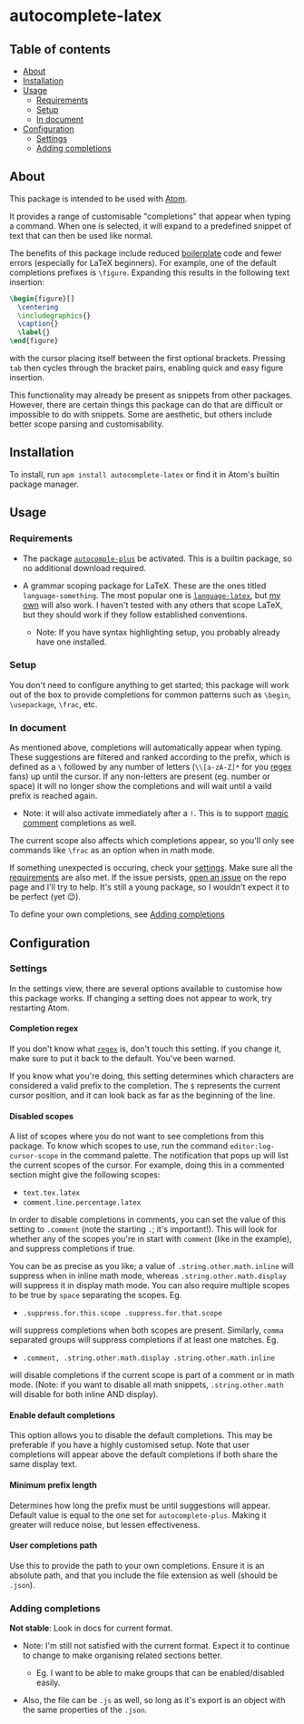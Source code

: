 # autocomplete-latex

## Table of contents

- [About](#about)
- [Installation](#installation)
- [Usage](#usage)
  - [Requirements](#requirements)
  - [Setup](#setup)
  - [In document](#in-document)
- [Configuration](#configuration)
  - [Settings](#settings)
  - [Adding completions](#adding-completions)

## About
This package is intended to be used with [Atom](https://atom.io).

It provides a range of customisable "completions" that appear when typing a command. When one is selected, it will expand to a predefined snippet of text that can then be used like normal.

The benefits of this package include reduced [boilerplate](https://en.wikipedia.org/wiki/Boilerplate_code) code and fewer errors (especially for LaTeX beginners). For example, one of the default completions prefixes is `\figure`. Expanding this results in the following text insertion:
```latex
\begin{figure}[]
  \centering
  \includegraphics{}
  \caption{}
  \label{}
\end{figure}
```
with the cursor placing itself between the first optional brackets. Pressing `tab` then cycles through the bracket pairs, enabling quick and easy figure insertion.

This functionality may already be present as snippets from other packages. However, there are certain things this package can do that are difficult or impossible to do with snippets. Some are aesthetic, but others include better scope parsing and customisability.

## Installation
To install, run `apm install autocomplete-latex` or find it in Atom's builtin package manager.

## Usage
### Requirements

- The package [`autocomple-plus`](https://atom.io/packages/autocomplete-plus) be activated. This is a builtin package, so no additional download required.

- A grammar scoping package for LaTeX. These are the ones titled `language-something`. The most popular one is [`language-latex`](https://atom.io/packages/language-latex), but [my own](https://atom.io/packages/language-latex2e) will also work. I haven't tested with any others that scope LaTeX, but they should work if they follow established conventions.
  - Note: If you have syntax highlighting setup, you probably already have one installed.

### Setup
You don't need to configure anything to get started; this package will work out of the box to provide completions for common patterns such as `\begin`, `\usepackage`, `\frac`, etc.

### In document
As mentioned above, completions will automatically appear when typing. These suggestions are filtered and ranked according to the prefix, which is defined as a `\` followed by any number of letters (`\\[a-zA-Z]*` for you [regex](https://www.marksanborn.net/howto/learning-regular-expressions-for-beginners-the-basics/) fans) up until the cursor. If any non-letters are present (eg. number or space) it will no longer show the completions and will wait until a vaild prefix is reached again.

  - Note: it will also activate immediately after a `!`. This is to support [magic comment](https://tex.stackexchange.com/questions/78101/when-and-why-should-i-use-tex-ts-program-and-tex-encoding) completions as well.

The current scope also affects which completions appear, so you'll only see commands like `\frac` as an option when in math mode.

If something unexpected is occuring, check your [settings](#settings). Make sure all the [requirements](#requirements) are also met. If the issue persists, [open an issue](https://github.com/Aerijo/autocomplete-latex/issues) on the repo page and I'll try to help. It's still a young package, so I wouldn't expect it to be perfect (yet :wink:).

To define your own completions, see [Adding completions](#adding-completions)

## Configuration
### Settings
In the settings view, there are several options available to customise how this package works. If changing a setting does not appear to work, try restarting Atom.

#### Completion regex
If you don't know what [`regex`](https://www.marksanborn.net/howto/learning-regular-expressions-for-beginners-the-basics/) is, don't touch this setting. If you change it, make sure to put it back to the default. You've been warned.

If you know what you're doing, this setting determines which characters are considered a valid prefix to the completion. The `$` represents the current cursor position, and it can look back as far as the beginning of the line.

#### Disabled scopes
A list of scopes where you do not want to see completions from this package. To know which scopes to use, run the command `editor:log-cursor-scope` in the command palette. The notification that pops up will list the current scopes of the cursor. For example, doing this in a commented section might give the following scopes:
- `text.tex.latex`
- `comment.line.percentage.latex`

In order to disable completions in comments, you can set the value of this setting to `.comment` (note the starting `.`; it's important!). This will look for whether any of the scopes you're in start with `comment` (like in the example), and suppress completions if true.

You can be as precise as you like; a value of `.string.other.math.inline` will suppress when in inline math mode, whereas `.string.other.math.display` will suppress it in display math mode. You can also require multiple scopes to be true by `space` separating the scopes. Eg.
- `.suppress.for.this.scope .suppress.for.that.scope`

will suppress completions when both scopes are present. Similarly, `comma` separated groups will suppress completions if at least one matches. Eg.
- `.comment, .string.other.math.display .string.other.math.inline`

will disable completions if the current scope is part of a comment or in math mode. (Note: if you want to disable all math snippets, `.string.other.math` will disable for both inline AND display).

#### Enable default completions
This option allows you to disable the default completions. This may be preferable if you have a highly customised setup. Note that user completions will appear above the default completions if both share the same display text.

#### Minimum prefix length
Determines how long the prefix must be until suggestions will appear. Default value is equal to the one set for `autocomplete-plus`. Making it greater will reduce noise, but lessen effectiveness.

#### User completions path
Use this to provide the path to your own completions. Ensure it is an absolute path, and that you include the file extension as well (should be `.json`).


### Adding completions
**Not stable**: Look in docs for current format.
- Note: I'm still not satisfied with the current format. Expect it to continue to change to make organising related sections better.
  - Eg. I want to be able to make groups that can be enabled/disabled easily.

- Also, the file can be `.js` as well, so long as it's export is an object with the same properties of the `.json`.
